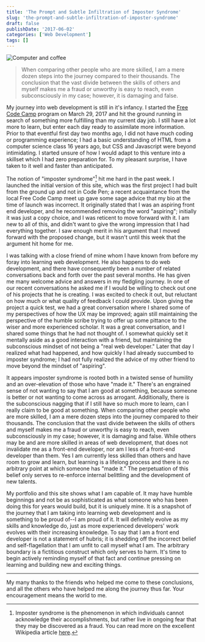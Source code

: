 ```yaml
---
title: 'The Prompt and Subtle Infiltration of Imposter Syndrome'
slug: 'the-prompt-and-subtle-infiltration-of-imposter-syndrome'
draft: false
publishDate: '2017-06-02'
categories: ['Web Development']
tags: []
---
```

![Computer and coffee](images/2017-05-computer-coffee.jpg)

> When comparing other people who are more skilled, I am a mere dozen steps into the journey compared to their thousands. The conclusion that the vast divide between the skills of others and myself makes me a fraud or unworthy is easy to reach, even subconsciously in my case; however, it is damaging and false.

My journey into web development is still in it's infancy. I started the [Free Code Camp](http://freecodecamp.com) program on March 29, 2017 and hit the ground running in search of something more fulfilling than my current day job. I still have a lot more to learn, but enter each day ready to assimilate more information.  Prior to that eventful first day two months ago, I did not have much coding or programming experience; I had a basic understanding of HTML from a computer science class 16 years ago, but CSS and Javascript were beyond intimidating. I started unsure of how I would adapt to this venture into a skillset which I had zero preparation for. To my pleasant surprise, I have taken to it well and faster than anticipated.

The notion of "imposter syndrome\"[^1] hit me hard in the past week. I launched the initial version of this site, which was the first project I had built from the ground up and not in Code Pen; a recent acquaintance from the local Free Code Camp meet up gave some sage advice that my bio at the time of launch was incorrect. It originally stated that I was an aspiring front end developer, and he recommended removing the word "aspiring"; initially it was just a copy choice, and I was reticent to move forward with it. I am new to all of this, and didn't want to give the wrong impression that I had everything together. I saw enough merit in his argument that I moved forward with the proposed change, but it wasn't until this week that the argument hit home for me.

I was talking with a close friend of mine whom I have known from before my foray into learning web development. He also happens to do web development, and there have consequently been a number of related conversations back and forth over the past several months. He has given me many welcome advice and answers in my fledgling journey. In one of our recent conversations he asked me if I would be willing to check out one of his projects that he is creating. I was excited to check it out, but reluctant on how much or what quality of feedback I could provide. Upon giving the project a quick test, we had a great conversation where I shared some of my perspectives of how the UX may be improved; again still maintaining the perspective of the humble scribe trying to offer up some pittance to the wiser and more experienced scholar. It was a great conversation, and I shared some things that he had not thought of. I somewhat quickly set it mentally aside as a good interaction with a friend, but maintaining the subconscious mindset of not being a "real web developer." Later that day I realized what had happened, and how quickly I had already succumbed to imposter syndrome; I had not fully realized the advice of my other friend to move beyond the mindset of "aspiring".

It appears imposter syndrome is rooted both in a twisted sense of humility and an over-elevation of those who have "made it." There's an engrained sense of not wanting to say that I am good at something, because someone is better or not wanting to come across as arrogant. Additionally, there is the subconscious nagging that if I still have so much more to learn, can I really claim to be good at something. When comparing other people who are more skilled, I am a mere dozen steps into the journey compared to their thousands. The conclusion that the vast divide between the skills of others and myself makes me a fraud or unworthy is easy to reach, even subconsciously in my case; however, it is damaging and false. While others may be and are more skilled in areas of web development, that does not invalidate me as a front-end developer, nor am I less of a front-end developer than them. Yes I am currently less skilled than others and have room to grow and learn, but learning is a lifelong process and there is no arbitrary point at which someone has \"made it.\" The perpetuation of this belief only serves to re-enforce internal belittling and the development of new talents.

My portfolio and this site shows what I am capable of. It may have humble beginnings and not be as sophisticated as what someone who has been doing this for years would build, but it is uniquely mine. It is a snapshot of the journey that I am taking into learning web development and is something to be proud of--I am proud of it. It will definitely evolve as my skills and knowledge do, just as more experienced developers' work evolves with their increasing knowledge. To say that I am a front end developer is not a statement of hubris; it is shedding off the incorrect belief and self-flagellation that I am unfit to call myself what I am. The arbitrary boundary is a fictitious construct which only serves to harm. It's time to begin actively reminding myself of that fact and continue pressing on learning and building new and exciting things.

---
My many thanks to the friends who helped me come to these conclusions, and all the others who have helped me along the journey thus far.  Your encouragement means the world to me.

[^1]: Imposter syndrome is the phenomenon in which individuals cannot acknowledge their accomplishments, but rather live in ongoing fear that they may be discovered as a fraud. You can read more on the excellent Wikipedia article [here](https://en.m.wikipedia.org/wiki/impostor_syndrome).
